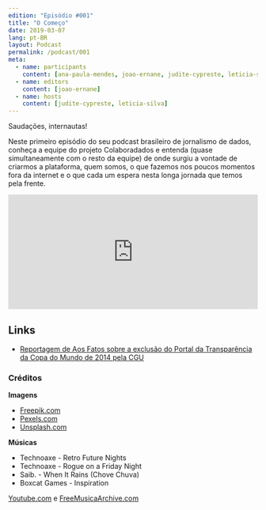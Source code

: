 ```yaml
---
edition: "Episódio #001"
title: "O Começo"
date: 2019-03-07
lang: pt-BR
layout: Podcast
permalink: /podcast/001
meta:
  - name: participants
    content: [ana-paula-mendes, joao-ernane, judite-cypreste, leticia-silva]
  - name: editors
    content: [joao-ernane]
  - name: hosts
    content: [judite-cypreste, leticia-silva]
---
```


Saudações, internautas!

Neste primeiro episódio do seu podcast brasileiro de jornalismo de dados, conheça a equipe do projeto Colaboradados e entenda (quase simultaneamente com o resto da equipe) de onde surgiu a vontade de criarmos a plataforma, quem somos, o que fazemos nos poucos momentos fora da internet e o que cada um espera nesta longa jornada que temos pela frente.

<iframe
  allow="encrypted-media"
  allowtransparency="true"
  class="iframe"
  frameborder="0"
  height="232"
  src="https://open.spotify.com/embed-podcast/episode/6UaVbEwnzMxpY7QLxhv4OE"
  title="Escute o primeiro episódio"
  width="100%"
></iframe>

## Links

- [Reportagem de Aos Fatos sobre a exclusão do Portal da Transparência da Copa do Mundo de 2014 pela CGU](https://aosfatos.org/noticias/apos-serie-sobre-legado-da-copa-cgu-tira-do-ar-site-com-os-gastos-do-mundial-de-2014/)

### Créditos

**Imagens**

- [Freepik.com](https://www.freepik.com/)
- [Pexels.com](https://www.pexels.com)
- [Unsplash.com](https://unsplash.com)

**Músicas**

- Technoaxe - Retro Future Nights
- Technoaxe - Rogue on a Friday Night
- Saib. - When It Rains (Chove Chuva)
- Boxcat Games - Inspiration

[Youtube.com](Youtube.com) e [FreeMusicaArchive.com](FreeMusicArchive.com)
